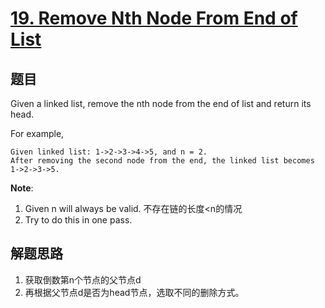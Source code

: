 # [19. Remove Nth Node From End of List](https://leetcode.com/problems/remove-nth-node-from-end-of-list/)

## 题目
Given a linked list, remove the nth node from the end of list and return its head.

For example,
```
Given linked list: 1->2->3->4->5, and n = 2.
After removing the second node from the end, the linked list becomes 1->2->3->5.
```
**Note**:
1. Given n will always be valid. 不存在链的长度<n的情况
1. Try to do this in one pass.

## 解题思路
1. 获取倒数第n个节点的父节点d
1. 再根据父节点d是否为head节点，选取不同的删除方式。
